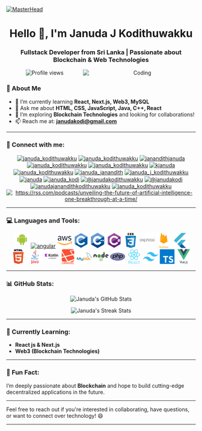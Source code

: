 [![MasterHead](https://user-images.githubusercontent.com/74038190/213910845-af37a709-8995-40d6-be59-724526e3c3d7.gif)](https://www.linkedin.com/in/januda-kodithuwakku/)
<h1 align="center">Hello 👋, I'm Januda J Kodithuwakku</h1>
<h3 align="center">Fullstack Developer from Sri Lanka | Passionate about Blockchain & Web Technologies</h3>

<p align="center">
  <img align="right" alt="Coding" width="300" src="https://user-images.githubusercontent.com/74038190/218265814-3084a4ba-809c-4135-afc0-8685d0f634b3.gif">
</p>

<p align="center"> 
  <img src="https://komarev.com/ghpvc/?username=kjanuda&label=Profile%20views&color=0e75b6&style=flat" alt="Profile views" />
</p>

### 🚀 About Me
- 🌱 I’m currently learning **React, Next.js, Web3, MySQL**
- 💬 Ask me about **HTML, CSS, JavaScript, Java, C++, React**
- 🤝 I’m exploring **Blockchain Technologies** and looking for collaborations!
- 📫 Reach me at: **janudakodi@gmail.com**

---

### 🔗 Connect with me:
<p align="center">
  <a href="https://codepen.io/januda_kodithuwakku" target="blank"><img align="center" src="https://raw.githubusercontent.com/rahuldkjain/github-profile-readme-generator/master/src/images/icons/Social/codepen.svg" alt="januda_kodithuwakku" height="30" width="40" /></a>
  <a href="https://dev.to/januda_kodithuwakku" target="blank"><img align="center" src="https://raw.githubusercontent.com/rahuldkjain/github-profile-readme-generator/master/src/images/icons/Social/devto.svg" alt="januda_kodithuwakku" height="30" width="40" /></a>
  <a href="https://twitter.com/janandithjanuda" target="blank"><img align="center" src="https://raw.githubusercontent.com/rahuldkjain/github-profile-readme-generator/master/src/images/icons/Social/twitter.svg" alt="janandithjanuda" height="30" width="40" /></a>
  <a href="https://linkedin.com/in/januda-kodithuwakku" target="blank"><img align="center" src="https://raw.githubusercontent.com/rahuldkjain/github-profile-readme-generator/master/src/images/icons/Social/linked-in-alt.svg" alt="januda_kodithuwakku" height="30" width="40" /></a>
  <a href="https://stackoverflow.com/users/januda_kodithuwakku" target="blank"><img align="center" src="https://raw.githubusercontent.com/rahuldkjain/github-profile-readme-generator/master/src/images/icons/Social/stack-overflow.svg" alt="januda_kodithuwakku" height="30" width="40" /></a>
  <a href="https://codesandbox.com/kjanuda" target="blank"><img align="center" src="https://raw.githubusercontent.com/rahuldkjain/github-profile-readme-generator/master/src/images/icons/Social/codesandbox.svg" alt="kjanuda" height="30" width="40" /></a>
  <a href="https://kaggle.com/januda_kodithuwakku" target="blank"><img align="center" src="https://raw.githubusercontent.com/rahuldkjain/github-profile-readme-generator/master/src/images/icons/Social/kaggle.svg" alt="januda_kodithuwakku" height="30" width="40" /></a>
  <a href="https://fb.com/januda_janandith" target="blank"><img align="center" src="https://raw.githubusercontent.com/rahuldkjain/github-profile-readme-generator/master/src/images/icons/Social/facebook.svg" alt="januda_janandith" height="30" width="40" /></a>
  <a href="https://instagram.com/januda_j_kodithuwakku" target="blank"><img align="center" src="https://raw.githubusercontent.com/rahuldkjain/github-profile-readme-generator/master/src/images/icons/Social/instagram.svg" alt="januda_j_kodithuwakku" height="30" width="40" /></a>
  <a href="https://dribbble.com/januda" target="blank"><img align="center" src="https://raw.githubusercontent.com/rahuldkjain/github-profile-readme-generator/master/src/images/icons/Social/dribbble.svg" alt="januda" height="30" width="40" /></a>
  <a href="https://www.behance.net/januda_kodi" target="blank"><img align="center" src="https://raw.githubusercontent.com/rahuldkjain/github-profile-readme-generator/master/src/images/icons/Social/behance.svg" alt="januda_kodi" height="30" width="40" /></a>
  <a href="https://hashnode.com/@janudakodithuwakku" target="blank"><img align="center" src="https://raw.githubusercontent.com/rahuldkjain/github-profile-readme-generator/master/src/images/icons/Social/hashnode.svg" alt="@janudakodithuwakku" height="30" width="40" /></a>
  <a href="https://medium.com/@janudakodi" target="blank"><img align="center" src="https://raw.githubusercontent.com/rahuldkjain/github-profile-readme-generator/master/src/images/icons/Social/medium.svg" alt="@janudakodi" height="30" width="40" /></a>
  <a href="https://www.youtube.com/c/janudajanandithkodithuwakku" target="blank"><img align="center" src="https://raw.githubusercontent.com/rahuldkjain/github-profile-readme-generator/master/src/images/icons/Social/youtube.svg" alt="janudajanandithkodithuwakku" height="30" width="40" /></a>
  <a href="https://www.hackerrank.com/januda_kodithuwakku" target="blank"><img align="center" src="https://raw.githubusercontent.com/rahuldkjain/github-profile-readme-generator/master/src/images/icons/Social/hackerrank.svg" alt="januda_kodithuwakku" height="30" width="40" /></a>
  <a href="https://rss.com/podcasts/unveiling-the-future-of-artificial-intelligence-one-breakthrough-at-a-time/" target="blank"><img align="center" src="https://raw.githubusercontent.com/rahuldkjain/github-profile-readme-generator/master/src/images/icons/Social/rss.svg" alt="https://rss.com/podcasts/unveiling-the-future-of-artificial-intelligence-one-breakthrough-at-a-time/" height="30" width="40" /></a>
</p>

---

### 💻 Languages and Tools:
<p align="center">
  <a href="https://developer.android.com" target="_blank" rel="noreferrer"><img src="https://raw.githubusercontent.com/devicons/devicon/master/icons/android/android-original-wordmark.svg" alt="android" width="40" height="40" /></a>
  <a href="https://angular.io" target="_blank" rel="noreferrer"><img src="https://angular.io/assets/images/logos/angular/angular.svg" alt="angular" width="40" height="40" /></a>
  <a href="https://aws.amazon.com" target="_blank" rel="noreferrer"><img src="https://raw.githubusercontent.com/devicons/devicon/master/icons/amazonwebservices/amazonwebservices-original-wordmark.svg" alt="aws" width="40" height="40" /></a>
  <a href="https://www.cprogramming.com/" target="_blank" rel="noreferrer"><img src="https://raw.githubusercontent.com/devicons/devicon/master/icons/c/c-original.svg" alt="c" width="40" height="40" /></a>
  <a href="https://www.w3schools.com/cpp/" target="_blank" rel="noreferrer"><img src="https://raw.githubusercontent.com/devicons/devicon/master/icons/cplusplus/cplusplus-original.svg" alt="cplusplus" width="40" height="40" /></a>
  <a href="https://www.w3schools.com/cs/" target="_blank" rel="noreferrer"><img src="https://raw.githubusercontent.com/devicons/devicon/master/icons/csharp/csharp-original.svg" alt="csharp" width="40" height="40" /></a>
  <a href="https://www.w3schools.com/css/" target="_blank" rel="noreferrer"><img src="https://raw.githubusercontent.com/devicons/devicon/master/icons/css3/css3-original-wordmark.svg" alt="css3" width="40" height="40" /></a>
  <a href="https://expressjs.com" target="_blank" rel="noreferrer"><img src="https://raw.githubusercontent.com/devicons/devicon/master/icons/express/express-original-wordmark.svg" alt="express" width="40" height="40" /></a>
  <a href="https://firebase.google.com/" target="_blank" rel="noreferrer"><img src="https://raw.githubusercontent.com/devicons/devicon/master/icons/firebase/firebase-plain-wordmark.svg" alt="firebase" width="40" height="40" /></a>
  <a href="https://flutter.dev" target="_blank" rel="noreferrer"><img src="https://raw.githubusercontent.com/devicons/devicon/master/icons/flutter/flutter-original.svg" alt="flutter" width="40" height="40" /></a>
  <a href="https://www.w3.org/html/" target="_blank" rel="noreferrer"><img src="https://raw.githubusercontent.com/devicons/devicon/master/icons/html5/html5-original-wordmark.svg" alt="html5" width="40" height="40" /></a>
  <a href="https://www.java.com" target="_blank" rel="noreferrer"><img src="https://raw.githubusercontent.com/devicons/devicon/master/icons/java/java-original-wordmark.svg" alt="java" width="40" height="40" /></a>
  <a href="https://kotlinlang.org" target="_blank" rel="noreferrer"><img src="https://raw.githubusercontent.com/devicons/devicon/master/icons/kotlin/kotlin-original-wordmark.svg" alt="kotlin" width="40" height="40" /></a>
  <a href="https://laravel.com" target="_blank" rel="noreferrer"><img src="https://raw.githubusercontent.com/devicons/devicon/master/icons/laravel/laravel-plain-wordmark.svg" alt="laravel" width="40" height="40" /></a>
  <a href="https://www.mysql.com/" target="_blank" rel="noreferrer"><img src="https://raw.githubusercontent.com/devicons/devicon/master/icons/mysql/mysql-original-wordmark.svg" alt="mysql" width="40" height="40" /></a>
  <a href="https://nodejs.org" target="_blank" rel="noreferrer"><img src="https://raw.githubusercontent.com/devicons/devicon/master/icons/nodejs/nodejs-original-wordmark.svg" alt="nodejs" width="40" height="40" /></a>
  <a href="https://www.php.net" target="_blank" rel="noreferrer"><img src="https://raw.githubusercontent.com/devicons/devicon/master/icons/php/php-original.svg" alt="php" width="40" height="40" /></a>
  <a href="https://reactjs.org" target="_blank" rel="noreferrer"><img src="https://raw.githubusercontent.com/devicons/devicon/master/icons/react/react-original-wordmark.svg" alt="react" width="40" height="40" /></a>
  <a href="https://tailwindcss.com/" target="_blank" rel="noreferrer"><img src="https://raw.githubusercontent.com/devicons/devicon/master/icons/tailwindcss/tailwindcss-plain.svg" alt="tailwind" width="40" height="40" /></a>
  <a href="https://www.typescriptlang.org/" target="_blank" rel="noreferrer"><img src="https://raw.githubusercontent.com/devicons/devicon/master/icons/typescript/typescript-original.svg" alt="typescript" width="40" height="40" /></a>
  <a href="https://vuejs.org/" target="_blank" rel="noreferrer"><img src="https://raw.githubusercontent.com/devicons/devicon/master/icons/vuejs/vuejs-original-wordmark.svg" alt="vuejs" width="40" height="40" /></a>
</p>

---

### 📊 GitHub Stats:
<p align="center">
  <img src="https://github-readme-stats.vercel.app/api?username=kjanuda&show_icons=true&count_private=true&theme=gruvbox" alt="Januda's GitHub Stats" />
</p>

<p align="center">
  <img src="https://github-readme-streak-stats.herokuapp.com/?user=kjanuda&theme=gruvbox" alt="Januda's Streak Stats" />
</p>

---

### 🌱 Currently Learning:
- **React js & Next.js**
- **Web3 (Blockchain Technologies)**

---

### 🎯 Fun Fact:
I’m deeply passionate about **Blockchain** and hope to build cutting-edge decentralized applications in the future.

---

Feel free to reach out if you're interested in collaborating, have questions, or want to connect over technology! 😄

---
